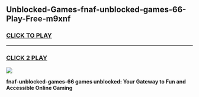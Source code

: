 
## Unblocked-Games-fnaf-unblocked-games-66-Play-Free-m9xnf
<h3>
<a href="https://premium76.site?title=fnaf-unblocked-games-66&ref=10A">CLICK TO PLAY</a></h3>
<hr>

<h3>
<a href="https://premium76.site?title=fnaf-unblocked-games-66&ref=10A">CLICK 2 PLAY</a>
  
</h3>

<a href="https://premium76.site?title=fnaf-unblocked-games-66&ref=10A"><img src="https://clearcache.store/games.png"></a>


**fnaf-unblocked-games-66 games unblocked: Your Gateway to Fun and Accessible Online Gaming**
